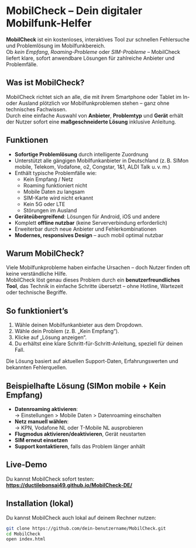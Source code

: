 
# MobilCheck – Dein digitaler Mobilfunk-Helfer

**MobilCheck** ist ein kostenloses, interaktives Tool zur schnellen Fehlersuche und Problemlösung im Mobilfunkbereich.  
Ob *kein Empfang*, *Roaming-Probleme* oder *SIM-Probleme* – MobilCheck liefert klare, sofort anwendbare Lösungen für zahlreiche Anbieter und Problemfälle.

## Was ist MobilCheck?

MobilCheck richtet sich an alle, die mit ihrem Smartphone oder Tablet im In- oder Ausland plötzlich vor Mobilfunkproblemen stehen – ganz ohne technisches Fachwissen.  
Durch eine einfache Auswahl von **Anbieter**, **Problemtyp** und **Gerät** erhält der Nutzer sofort eine **maßgeschneiderte Lösung** inklusive Anleitung.

## Funktionen

- **Sofortige Problemlösung** durch intelligente Zuordnung
- Unterstützt alle gängigen Mobilfunkanbieter in Deutschland (z. B. SIMon mobile, Telekom, Vodafone, o2, Congstar, 1&1, ALDI Talk u. v. m.)
- Enthält typische Problemfälle wie:
  - Kein Empfang / Netz
  - Roaming funktioniert nicht
  - Mobile Daten zu langsam
  - SIM-Karte wird nicht erkannt
  - Kein 5G oder LTE
  - Störungen im Ausland
- **Geräteübergreifend**: Lösungen für Android, iOS und andere
- Komplett **offline nutzbar** (keine Serververbindung erforderlich)
- Erweiterbar durch neue Anbieter und Fehlerkombinationen
- **Modernes, responsives Design** – auch mobil optimal nutzbar

## Warum MobilCheck?

Viele Mobilfunkprobleme haben einfache Ursachen – doch Nutzer finden oft keine verständliche Hilfe.  
MobilCheck löst genau dieses Problem durch ein **benutzerfreundliches Tool**, das Technik in einfache Schritte übersetzt – ohne Hotline, Wartezeit oder technische Begriffe.

## So funktioniert’s

1. Wähle deinen Mobilfunkanbieter aus dem Dropdown.
2. Wähle dein Problem (z. B. „Kein Empfang“).
3. Klicke auf „Lösung anzeigen“.
4. Du erhältst eine klare Schritt-für-Schritt-Anleitung, speziell für deinen Fall.

Die Lösung basiert auf aktuellen Support-Daten, Erfahrungswerten und bekannten Fehlerquellen.

## Beispielhafte Lösung (SIMon mobile + Kein Empfang)

- **Datenroaming aktivieren**:  
  → Einstellungen > Mobile Daten > Datenroaming einschalten  
- **Netz manuell wählen**:  
  → KPN, Vodafone NL oder T-Mobile NL ausprobieren  
- **Flugmodus aktivieren/deaktivieren**, Gerät neustarten  
- **SIM erneut einsetzen**  
- **Support kontaktieren**, falls das Problem länger anhält

## Live-Demo

Du kannst MobilCheck sofort testen:  
**https://ductilebonsai49.github.io/MobilCheck-DE/**


## Installation (lokal)

Du kannst MobilCheck auch lokal auf deinem Rechner nutzen:

```bash
git clone https://github.com/dein-benutzername/MobilCheck.git
cd MobilCheck
open index.html